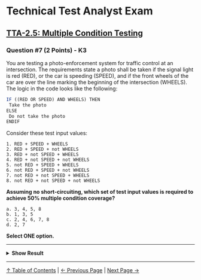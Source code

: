 # Technical Test Analyst Exam

## [TTA-2.5: Multiple Condition Testing](../2-white-box-test-techniques/2.5-multiple-condition-testing.md)

### Question #7 (2 Points) - K3

You are testing a photo-enforcement system for traffic control at an intersection. The requirements state a photo shall be taken if the signal light is red (RED), or the car is speeding (SPEED), and if the front wheels of the car are over the line marking the beginning of the intersection (WHEELS). The logic in the code looks like the following:

```javascript
IF ((RED OR SPEED) AND WHEELS) THEN
 Take the photo
ELSE
 Do not take the photo
ENDIF
```

Consider these test input values:

    1. RED + SPEED + WHEELS
    2. RED + SPEED + not WHEELS
    3. RED + not SPEED + WHEELS
    4. RED + not SPEED + not WHEELS
    5. not RED + SPEED + WHEELS
    6. not RED + SPEED + not WHEELS
    7. not RED + not SPEED + WHEELS
    8. not RED + not SPEED + not WHEELS

**Assuming no short-circuiting, which set of test input values is required to achieve 50% multiple condition coverage?**

    a. 3, 4, 5, 8
    b. 1, 3, 5
    c. 2, 4, 6, 7, 8
    d. 2, 7

**Select ONE option.**

---

<details>
<summary><strong>Show Result</strong></summary>

#### Correct Answer: c

    a. Is correct. Multiple condition testing requires testing the entire truth table (all combinations of true and false possible which equals 2<sup>N</sup>, where N is the number of uncoupled atomic conditions). So, this example requires 8 tests. 50% coverage is achieved with any 4 separate tests from the list
    b. Is not correct. This answer provides 3/8 (37.5%) coverage of the multiple condition testing
    c. Is not correct. This answer provides 5/8 (62.5%) coverage of the multiple condition testing
    d. Is not correct. This answer provides 2/8 (25%) coverage of the multiple condition testing

</details>

---

[↑ Table of Contents](../../README.md#table-of-contents) | [← Previous Page](question-6.md) | [Next Page →](question-8.md)

